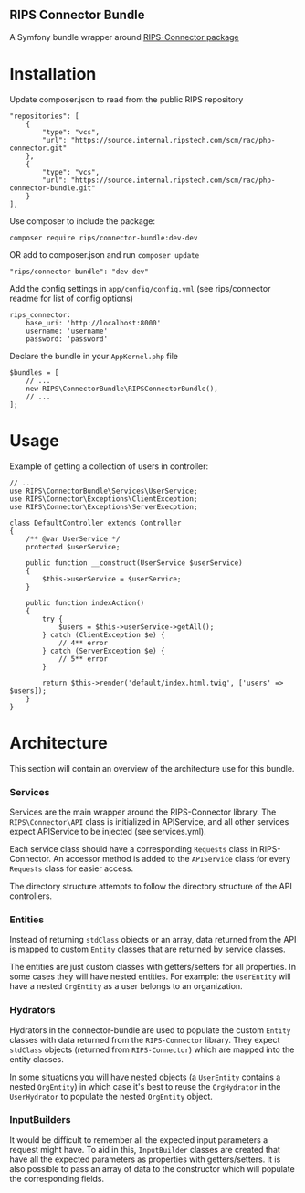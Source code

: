 RIPS Connector Bundle
---

A Symfony bundle wrapper around [RIPS-Connector package](https://source.internal.ripstech.com/projects/RAC/repos/php-connector/browse)

# Installation

Update composer.json to read from the public RIPS repository

	"repositories": [
        {
            "type": "vcs",
            "url": "https://source.internal.ripstech.com/scm/rac/php-connector.git"
        },
        {
            "type": "vcs",
            "url": "https://source.internal.ripstech.com/scm/rac/php-connector-bundle.git"
        }
    ],

Use composer to include the package:

	composer require rips/connector-bundle:dev-dev

OR add to composer.json and run `composer update`

	"rips/connector-bundle": "dev-dev"

Add the config settings in `app/config/config.yml` (see rips/connector readme for list of config options)

	rips_connector:
		base_uri: 'http://localhost:8000'
		username: 'username'
		password: 'password'

Declare the bundle in your `AppKernel.php` file

	$bundles = [
		// ...
		new RIPS\ConnectorBundle\RIPSConnectorBundle(),	
		// ...	
	];

# Usage

Example of getting a collection of users in controller:


	// ...
	use RIPS\ConnectorBundle\Services\UserService;
	use RIPS\Connector\Exceptions\ClientException;
	use RIPS\Connector\Exceptions\ServerExecption;

	class DefaultController extends Controller
	{
		/** @var UserService */
		protected $userService;

		public function __construct(UserService $userService)
		{
			$this->userService = $userService;
		}
		
		public function indexAction()
		{
			try {
				$users = $this->userService->getAll();
			} catch (ClientException $e) {
				// 4** error
			} catch (ServerException $e) {
				// 5** error
			}

			return $this->render('default/index.html.twig', ['users' => $users]);
		}
	}

# Architecture

This section will contain an overview of the architecture use for this bundle.

### Services

Services are the main wrapper around the RIPS-Connector library. The `RIPS\Connector\API` class is initialized in APIService, and all other services expect APIService to be injected (see services.yml).

Each service class should have a corresponding `Requests` class in RIPS-Connector. An accessor method is added to the `APIService` class for every `Requests` class for easier access.

The directory structure attempts to follow the directory structure of the API controllers.

### Entities

Instead of returning `stdClass` objects or an array, data returned from the API is mapped to custom `Entity` classes that are returned by service classes.

The entities are just custom classes with getters/setters for all properties. In some cases they will have nested entities. For example: the `UserEntity` will have a nested `OrgEntity` as a user belongs to an organization.

### Hydrators

Hydrators in the connector-bundle are used to populate the custom `Entity` classes with data returned from the `RIPS-Connector` library. They expect `stdClass` objects (returned from `RIPS-Connector`) which are mapped into the entity classes.

In some situations you will have nested objects (a `UserEntity` contains a nested `OrgEntity`) in which case it's best to reuse the `OrgHydrator` in the `UserHydrator` to populate the nested `OrgEntity` object.

### InputBuilders

It would be difficult to remember all the expected input parameters a request might have. To aid in this, `InputBuilder` classes are created that have all the expected parameters as properties with getters/setters. It is also possible to pass an array of data to the constructor which will populate the corresponding fields.
